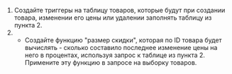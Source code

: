 1. Создайте триггеры на таблицу товаров, которые будут при создании товара, изменении его цены или удалении заполнять таблицу из пункта 2.
2. * Создайте функцию "размер скидки", которая по ID товара будет вычислять - сколько составило последнее изменение цены на него в процентах, используя запрос к таблице из пункта 2. Примените эту функцию в запросе на выборку товаров.
